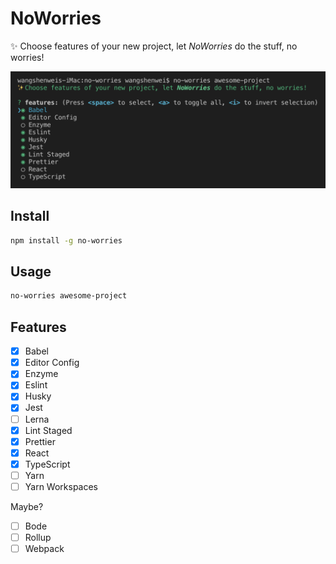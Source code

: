 # NoWorries

✨ Choose features of your new project, let _NoWorries_ do the stuff, no worries!

![](assets/screenshot.png)

## Install

```bash
npm install -g no-worries
```

## Usage

```bash
no-worries awesome-project
```

## Features

- [x] Babel
- [x] Editor Config
- [x] Enzyme
- [x] Eslint
- [x] Husky
- [x] Jest
- [ ] Lerna
- [x] Lint Staged
- [x] Prettier
- [x] React
- [x] TypeScript
- [ ] Yarn
- [ ] Yarn Workspaces

Maybe?

- [ ] Bode
- [ ] Rollup
- [ ] Webpack
